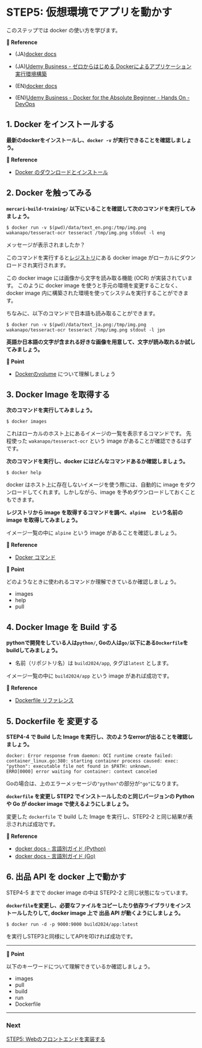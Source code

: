 # STEP5: 仮想環境でアプリを動かす

このステップでは docker の使い方を学びます。

**:book: Reference**

* (JA)[docker docs](https://matsuand.github.io/docs.docker.jp.onthefly/get-started/overview/)
* (JA)[Udemy Business - ゼロからはじめる Dockerによるアプリケーション実行環境構築](https://mercari.udemy.com/course/docker-k/)

* (EN)[docker docs](https://docs.docker.com/get-started/overview/)
* (EN)[Udemy Business - Docker for the Absolute Beginner - Hands On - DevOps](https://mercari.udemy.com/course/learn-docker/)
## 1. Docker をインストールする
**最新のdockerをインストールし、`docker -v` が実行できることを確認しましょう。**

**:book: Reference**

* [Docker のダウンロードとインストール](https://matsuand.github.io/docs.docker.jp.onthefly/get-started/#download-and-install-docker)
## 2. Docker を触ってみる
**`mercari-build-training/` 以下にいることを確認して次のコマンドを実行してみましょう。**

```shell
$ docker run -v $(pwd)/data/text_en.png:/tmp/img.png wakanapo/tesseract-ocr tesseract /tmp/img.png stdout -l eng
```

メッセージが表示されましたか？

このコマンドを実行すると[レジストリ](https://hub.docker.com/repository/docker/wakanapo/tesseract-ocr)にある docker image がローカルにダウンロードされ実行されます。

この docker image には画像から文字を読み取る機能 (OCR) が実装されています。
このように docker image を使うと手元の環境を変更することなく、docker image 内に構築された環境を使ってシステムを実行することができます。

ちなみに、以下のコマンドで日本語も読み取ることができます。

```shell
$ docker run -v $(pwd)/data/text_ja.png:/tmp/img.png wakanapo/tesseract-ocr tesseract /tmp/img.png stdout -l jpn
```

**英語か日本語の文字が含まれる好きな画像を用意して、文字が読み取れるか試してみましょう。**

**:beginner: Point**

* [Dockerのvolume](https://matsuand.github.io/docs.docker.jp.onthefly/storage/volumes/) について理解しましょう

## 3. Docker Image を取得する

**次のコマンドを実行してみましょう。**
```shell
$ docker images
```

これはローカルのホスト上にあるイメージの一覧を表示するコマンドです。
先程使った `wakanapo/tesseract-ocr` という image があることが確認できるはずです。

**次のコマンドを実行し、docker にはどんなコマンドあるか確認しましょう。**
```
$ docker help
```

docker はホスト上に存在しないイメージを使う際には、自動的に image をダウンロードしてくれます。しかしながら、image を予めダウンロードしておくこともできます。

**レジストリから image を取得するコマンドを調べ、`alpine`　という名前の image を取得してみましょう。**

イメージ一覧の中に `alpine` という image があることを確認しましょう。

**:book: Reference**

* [Docker コマンド](https://docs.docker.jp/engine/reference/commandline/index.html)

**:beginner: Point**

どのようなときに使われるコマンドか理解できているか確認しましょう。

* images
* help
* pull


## 4. Docker Image を Build する
**pythonで開発をしている人は`python/`, Goの人は`go/`以下にある`Dockerfile`をbuildしてみましょう。**

* 名前（リポジトリ名）は `build2024/app`, タグは`latest` とします。

イメージ一覧の中に `build2024/app` という image があれば成功です。


**:book: Reference**

* [Dockerfile リファレンス](https://docs.docker.jp/engine/reference/builder.html)

## 5. Dockerfile を 変更する
**STEP4-4 で Build した Image を実行し、次のようなerrorが出ることを確認しましょう。**

```
docker: Error response from daemon: OCI runtime create failed: container_linux.go:380: starting container process caused: exec: "python": executable file not found in $PATH: unknown.
ERRO[0000] error waiting for container: context canceled 
```
Goの場合は、上のエラーメッセージの`"python"`の部分が`"go"`になります。


**`dockerfile` を変更し STEP2 でインストールしたのと同じバージョンの Python や Go が docker image で使えるようにしましょう。**

変更した `dockerfile` で build した Image を実行し、STEP2-2 と同じ結果が表示されれば成功です。

**:book: Reference**

* [docker docs - 言語別ガイド (Python)](https://matsuand.github.io/docs.docker.jp.onthefly/language/python/)
* [docker docs - 言語別ガイド (Go)](https://matsuand.github.io/docs.docker.jp.onthefly/language/golang/)

## 6. 出品 API を docker 上で動かす

STEP4-5 までで docker image の中は STEP2-2 と同じ状態になっています。

**`dockerfile`を変更し、必要なファイルをコピーしたり依存ライブラリをインストールしたりして, docker image 上で 出品 API が動くようにしましょう。**

`$ docker run -d -p 9000:9000 build2024/app:latest`

を実行しSTEP3と同様にしてAPIを叩ければ成功です。

---
**:beginner: Point**

以下のキーワードについて理解できているか確認しましょう。

* images
* pull
* build
* run
* Dockerfile

---

### Next

[STEP5: Webのフロントエンドを実装する](07-frontend.ja.md)